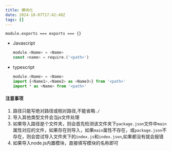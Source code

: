 ```yaml
---
title: 模块化
date: 2024-10-07T17:42:40Z
tags: []
---
```



```node
module.exports === exports === {}
```

* Javascript

  ```javascript
  module.<Name> = <Name>
  const <name> = require.('<path>')
  ```

* typescript

  ```typescript
  module.<Name> = <Name>
  import {<Name1>,<Name2> as <Name3>} from '<path>'
  import * as <Name> from '<path>'
  ```

#### 注意事项

1. 路径只能写绝对路径或相对路径,不能省略`./`​
2. 导入其他类型文件会当js文件处理
3. 如果导入路径是个文件夹，则会首先检测该文件夹下`package.json`​文件中`main`​属性对应的文件，如果存在则导入，如果`main`​属性不存在，或`package.json`​不存在，则会尝试导入文件夹下的`index.js`​和`index.json`​,如果都没有就会报错
4. 如果导入node.js内置模块，直接填写模块的名称即可

‍
